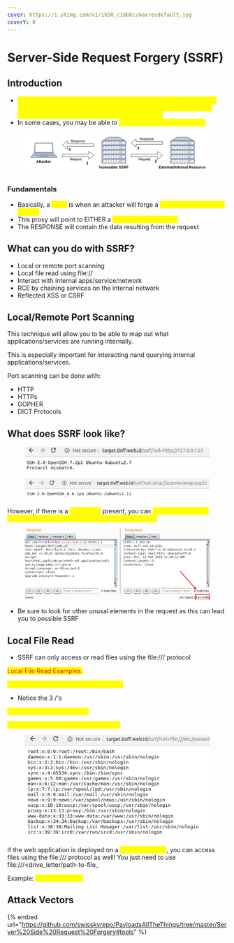 ```yaml
---
cover: https://i.ytimg.com/vi/ih5R_c16bKc/maxresdefault.jpg
coverY: 0
---
```


# Server-Side Request Forgery (SSRF)

## Introduction

* <mark style="color:yellow;">An attacker can expose internal network configurations and have the ability to reveal secrets and other information from internal network enumeration stemming from a vulnerable web app</mark>
* In some cases, you may be able to <mark style="color:yellow;">access other internal systems</mark>

<figure><img src="../.gitbook/assets/image (2) (1) (1) (3) (1).png" alt=""><figcaption></figcaption></figure>

### Fundamentals

* Basically, a <mark style="color:yellow;">SSRF</mark> is when an attacker will forge a <mark style="color:yellow;">request that will act as a proxy</mark>
* This proxy will point to EITHER a <mark style="color:yellow;">local or remote source</mark>
* The RESPONSE will contain the data resulting from the request

## What can you do with SSRF?

* Local or remote port scanning
* Local file read using file://
* Interact with internal apps/service/network
* RCE by chaining services on the internal network
* Reflected XSS or CSRF

## Local/Remote Port Scanning

This technique will allow you to be able to map out what applications/services are running internally.

This is especially important for interacting nand querying internal applications/services.

Port scanning can be done with:

* HTTP
* HTTPs
* GOPHER
* DICT Protocols

## What does SSRF look like?

<figure><img src="../.gitbook/assets/image (5) (7) (1).png" alt=""><figcaption></figcaption></figure>

<figure><img src="../.gitbook/assets/image (9) (3) (3).png" alt=""><figcaption></figcaption></figure>

However, if there is a <mark style="color:yellow;">blind SSRF</mark> present, you can <mark style="color:yellow;">pay attention to the content-length, response time, or HTTP status code</mark>

<figure><img src="../.gitbook/assets/image (4) (1) (1) (3).png" alt=""><figcaption></figcaption></figure>

* Be sure to look for other unusal elements in the request as this can lead you to possible SSRF

## Local File Read

* SSRF can only access or read files using the file:/// protocol

<mark style="color:red;">Local File Read Examples:</mark>&#x20;

<mark style="color:yellow;">`GET /?url=file:///etc/passwd HTTP/1.1`</mark>

* Notice the 3 /'s&#x20;

<mark style="color:yellow;">`GET /?url=file:/PathToFile`</mark>

<mark style="color:yellow;">`GET /?url=file://hostname/PathToFile`</mark>

<figure><img src="../.gitbook/assets/image (1) (7) (2).png" alt=""><figcaption></figcaption></figure>

If the web application is deployed on a <mark style="color:yellow;">Windows server</mark>, you can access files using the file:/// protocol as well! You just need to use file:///\<drive_letter/path-to-file_&#x20;

Example: <mark style="color:yellow;">file:///d:/hello.txt</mark>

## Attack Vectors

{% embed url="https://github.com/swisskyrepo/PayloadsAllTheThings/tree/master/Server%20Side%20Request%20Forgery#tools" %}
